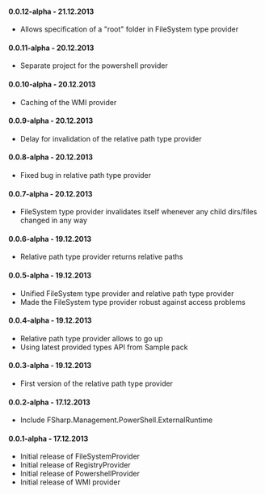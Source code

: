 #### 0.0.12-alpha - 21.12.2013
* Allows specification of a "root" folder in FileSystem type provider

#### 0.0.11-alpha - 20.12.2013
* Separate project for the powershell provider

#### 0.0.10-alpha - 20.12.2013
* Caching of the WMI provider

#### 0.0.9-alpha - 20.12.2013
* Delay for invalidation of the relative path type provider

#### 0.0.8-alpha - 20.12.2013
* Fixed bug in relative path type provider

#### 0.0.7-alpha - 20.12.2013
* FileSystem type provider invalidates itself whenever any child dirs/files changed in any way

#### 0.0.6-alpha - 19.12.2013
* Relative path type provider returns relative paths

#### 0.0.5-alpha - 19.12.2013
* Unified FileSystem type provider and relative path type provider
* Made the FileSystem type provider robust against access problems

#### 0.0.4-alpha - 19.12.2013 
* Relative path type provider allows to go up
* Using latest provided types API from Sample pack

#### 0.0.3-alpha - 19.12.2013 
* First version of the relative path type provider

#### 0.0.2-alpha - 17.12.2013 
* Include FSharp.Management.PowerShell.ExternalRuntime

#### 0.0.1-alpha - 17.12.2013 
* Initial release of FileSystemProvider
* Initial release of RegistryProvider
* Initial release of PowershellProvider
* Initial release of WMI provider